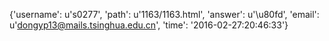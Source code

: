 {'username': u's0277', 'path': u'1163/1163.html', 'answer': u'\u80fd', 'email': u'dongyp13@mails.tsinghua.edu.cn', 'time': '2016-02-27:20:46:33'}